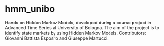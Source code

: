 # hmm_unibo
Hands on Hidden Markov Models, developed during a course project in Advanced Time Series at University of Bologna. 
The aim of the project is to identify state markets by using Hidden Markov Models.
Contributors: Giovanni Battista Esposito and Giuseppe Martucci.
